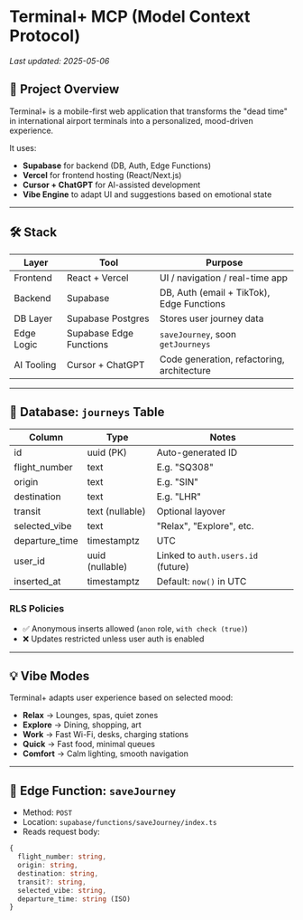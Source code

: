 # Terminal+ MCP (Model Context Protocol)
_Last updated: 2025-05-06_

## 🔷 Project Overview
Terminal+ is a mobile-first web application that transforms the "dead time" in international airport terminals into a personalized, mood-driven experience.

It uses:
- **Supabase** for backend (DB, Auth, Edge Functions)
- **Vercel** for frontend hosting (React/Next.js)
- **Cursor + ChatGPT** for AI-assisted development
- **Vibe Engine** to adapt UI and suggestions based on emotional state

---

## 🛠 Stack
| Layer         | Tool        | Purpose                       |
|---------------|-------------|-------------------------------|
| Frontend      | React + Vercel | UI / navigation / real-time app |
| Backend       | Supabase    | DB, Auth (email + TikTok), Edge Functions |
| DB Layer      | Supabase Postgres | Stores user journey data |
| Edge Logic    | Supabase Edge Functions | `saveJourney`, soon `getJourneys` |
| AI Tooling    | Cursor + ChatGPT | Code generation, refactoring, architecture |

---

## 🧱 Database: `journeys` Table

| Column           | Type            | Notes |
|------------------|-----------------|-------|
| id               | uuid (PK)       | Auto-generated ID |
| flight_number    | text            | E.g. "SQ308" |
| origin           | text            | E.g. "SIN" |
| destination      | text            | E.g. "LHR" |
| transit          | text (nullable) | Optional layover |
| selected_vibe    | text            | "Relax", "Explore", etc. |
| departure_time   | timestamptz     | UTC |
| user_id          | uuid (nullable) | Linked to `auth.users.id` (future) |
| inserted_at      | timestamptz     | Default: `now()` in UTC |

### RLS Policies
- ✅ Anonymous inserts allowed (`anon` role, `with check (true)`)
- ❌ Updates restricted unless user auth is enabled

---

## 💡 Vibe Modes
Terminal+ adapts user experience based on selected mood:

- **Relax** → Lounges, spas, quiet zones
- **Explore** → Dining, shopping, art
- **Work** → Fast Wi-Fi, desks, charging stations
- **Quick** → Fast food, minimal queues
- **Comfort** → Calm lighting, smooth navigation

---

## 🔁 Edge Function: `saveJourney`

- Method: `POST`
- Location: `supabase/functions/saveJourney/index.ts`
- Reads request body:
```ts
{
  flight_number: string,
  origin: string,
  destination: string,
  transit?: string,
  selected_vibe: string,
  departure_time: string (ISO)
}